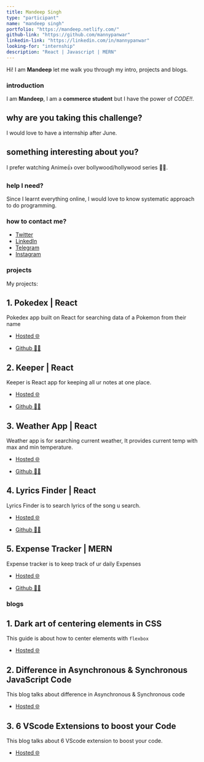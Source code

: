 ```yaml
---
title: Mandeep Singh
type: "participant"
name: "mandeep singh"
portfolio: "https://mandeep.netlify.com/"
github-link: "https://github.com/mannypanwar"
linkedin-link: "https://linkedin.com/in/mannypanwar"
looking-for: "internship"
description: "React | Javascript | MERN"
---
```


Hi! I am **Mandeep** let me walk you through my intro, projects and blogs.

### introduction

I am **Mandeep**, I am a **commerce student** but I have the power of _CODE!!_.

## why are you taking this challenge?

I would love to have a internship after June.

## something interesting about you?

I prefer watching Anime👍 over bollywood/hollywood series 💁‍♂️.

### help I need?

Since I learnt everything online, I would love to know systematic approach to do programming.

### how to contact me?

- [Twitter](https://twitter.com/mannypanwar)
- [LinkedIn](https://www.linkedin.com/in/mannypanwar/)
- [Telegram](https://t.me/mannypanwar)
- [Instagram](https://www.instagram.com/mannypanwar/)

### projects

My projects:

## 1. Pokedex | React

Pokedex app built on React for searching data of a Pokemon from their name

- [Hosted 🌐](https://m-pokedex.netlify.app/)

- [Github 👨‍💻](https://github.com/mannypanwar/pokedex)

## 2. Keeper | React

Keeper is React app for keeping all ur notes at one place.

- [Hosted 🌐](https://m-keeper.netlify.app/)

- [Github 👨‍💻](https://github.com/mannypanwar/keeper)

## 3. Weather App | React

Weather app is for searching current weather, It provides current temp with max and min temperature.

- [Hosted 🌐](https://m-weather.netlify.app/)

- [Github 👨‍💻](https://github.com/mannypanwar/weather-app)

## 4. Lyrics Finder | React

Lyrics Finder is to search lyrics of the song u search.

- [Hosted 🌐](https://m-lyricsfinder.netlify.app/)

- [Github 👨‍💻](https://github.com/mannypanwar/lyricsFinder)

## 5. Expense Tracker | MERN

Expense tracker is to keep track of ur daily Expenses

- [Hosted 🌐](https://shielded-garden-00673.herokuapp.com/)

- [Github 👨‍💻](https://github.com/mannypanwar/expense)

### blogs

## 1. Dark art of centering elements in CSS

This guide is about how to center elements with `flexbox`

- [Hosted 🌐](https://dev.to/mannypanwar/dark-art-of-centering-elements-in-css-5dnp)

## 2. Difference in Asynchronous & Synchronous JavaScript Code

This blog talks about difference in Asynchronous & Synchronous code

- [Hosted 🌐](https://dev.to/mannypanwar/difference-in-asynchronous-synchronous-javascript-code-4gcb)

## 3. 6 VScode Extensions to boost your Code

This blog talks about 6 VScode extension to boost your code.

- [Hosted 🌐](https://dev.to/mannypanwar/6-vscode-extensions-to-boost-your-code-349k)
